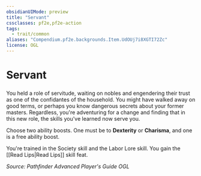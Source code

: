 ```yaml
---
obsidianUIMode: preview
title: "Servant"
cssclasses: pf2e,pf2e-action
tags:
  - trait/common
aliases: "Compendium.pf2e.backgrounds.Item.UdOUj7i8XGTI72Zc"
license: OGL
---
```

# Servant

### 






You held a role of servitude, waiting on nobles and engendering their trust as one of the confidantes of the household. You might have walked away on good terms, or perhaps you know dangerous secrets about your former masters. Regardless, you're adventuring for a change and finding that in this new role, the skills you've learned now serve you.

Choose two ability boosts. One must be to **Dexterity** or **Charisma**, and one is a free ability boost.

You're trained in the Society skill and the Labor Lore skill. You gain the [[Read Lips|Read Lips]] skill feat.

*Source: Pathfinder Advanced Player's Guide*
*OGL*
